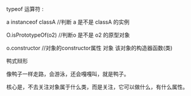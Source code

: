   typeof 运算符 : 
 
  a instanceof classA  //判断 a  是不是 classA 的实例
  
  O.isPrototypeOf(o2) //判断o 是不是 o2 的原型对象
  
  o.constructor  //对象的constructor属性 对象 该对象的构造器函数(类)
  
  
  鸭式辩形
  
  像鸭子一样走路，会游泳，还会嘎嘎叫，就是鸭子。
  
  核心是，不去关注对象属于什么类，而是关注，它可以做什么，有什么属性。
  
